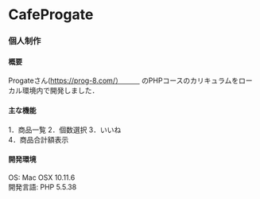 # CafeProgate
### 個人制作

#### 概要
Progateさん(https://prog-8.com/）　　　
のPHPコースのカリキュラムをローカル環境内で開発しました．

#### 主な機能
1．商品一覧
2．個数選択
3．いいね  
4．商品合計額表示  

#### 開発環境
OS: Mac OSX 10.11.6  
開発言語: PHP 5.5.38

